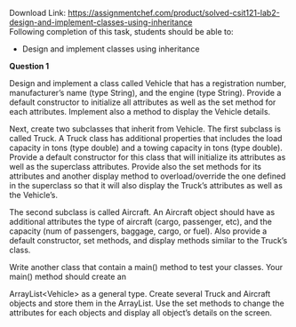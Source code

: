 Download Link: https://assignmentchef.com/product/solved-csit121-lab2-design-and-implement-classes-using-inheritance
<br>
Following completion of this task, students should be able to:

<ul>

 <li>Design and implement classes using inheritance</li>

</ul>

<strong>Question 1 </strong>

Design and implement a class called Vehicle that has a registration number, manufacturer’s name (type String), and the engine (type String). Provide a default constructor to initialize all attributes as well as the set method for each attributes. Implement also a method to display the Vehicle details.

Next, create two subclasses that inherit from Vehicle. The first subclass is called Truck. A Truck class has additional properties that includes the load capacity in tons (type double) and a towing capacity in tons (type double). Provide a default constructor for this class that will initialize its attributes as well as the superclass attributes. Provide also the set methods for its attributes and another display method to overload/override the one defined in the superclass so that it will also display the Truck’s attributes as well as the Vehicle’s.

The second subclass is called Aircraft. An Aircraft object should have as additional attributes the type of aircraft (cargo, passenger, etc), and the capacity (num of passengers, baggage, cargo, or fuel). Also provide a default constructor, set methods, and display methods similar to the Truck’s class.

Write another class that contain a main() method to test your classes. Your main() method should create an

ArrayList&lt;Vehicle&gt; as a general type. Create several Truck and Aircraft objects and store them in the ArrayList. Use the set methods to change the attributes for each objects and display all object’s details on the screen.

<strong> </strong>


